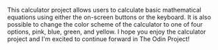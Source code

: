 This calculator project allows users to calculate basic mathematical equations using either the on-screen buttons or the keyboard. It is also possible to change the color scheme of the calculator to one of four options, pink, blue, green, and yellow. 
I hope you enjoy the calculator project and I'm excited to continue forward in The Odin Project!
